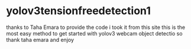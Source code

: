 # yolov3tensionfreedetection1
thanks to  Taha Emara to provide the code i took it from this site this is the most easy method to get
started with yolov3 webcam object detectio so thank taha emara and enjoy
